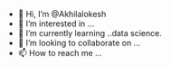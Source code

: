 - 👋 Hi, I’m @Akhilalokesh
- 👀 I’m interested in ...
- 🌱 I’m currently learning ..data science.
- 💞️ I’m looking to collaborate on ...
- 📫 How to reach me ...

<!---
Akhilalokesh/Akhilalokesh is a ✨ special ✨ repository because its `README.md` (this file) appears on your GitHub profile.
You can click the Preview link to take a look at your changes.
--->
